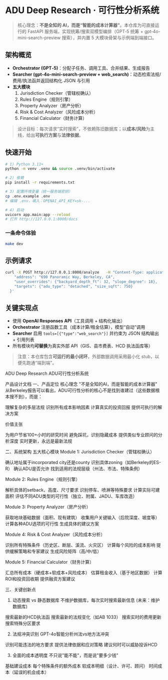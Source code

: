 # ADU Deep Research · 可行性分析系统

> 核心理念：**不是全知的 AI，而是“智能的成本计算器”**。本仓库为可直接运行的 FastAPI 服务端，实现统筹/搜索双模型编排（GPT‑5 统筹 + gpt‑4o-mini-search-preview 搜索），并内置 5 大模块骨架与示例端到端接口。

## 架构概览

- **Orchestrator (GPT‑5)**：分配子任务、调用工具、合并结果、生成报告
- **Searcher (gpt‑4o-mini-search-preview + web_search)**：动态检索法规/费用/执法函并返回结构化 JSON 与引用
- **五大模块**
  1) Jurisdiction Checker（管辖权确认）
  2) Rules Engine（规则引擎）
  3) Property Analyzer（房产分析）
  4) Risk & Cost Analyzer（风险成本分析）
  5) Financial Calculator（财务计算）

> 设计目标：每次请求“实时搜索”，不依赖陈旧数据库；以**成本/风险**为主线，给出**可执行方案**与**法律依据**。

## 快速开始

```bash
# 1) Python 3.11+
python -m venv .venv && source .venv/bin/activate

# 2) 依赖
pip install -r requirements.txt

# 3) 配置环境变量（统一服务端密钥）
cp .env.example .env
# 编辑 .env，填入：OPENAI_API_KEY=sk-...

# 4) 启动
uvicorn app.main:app --reload
# 打开 http://127.0.0.1:8000/docs
```

### 一条命令体验
```bash
make dev
```

## 示例请求

```bash
curl -X POST http://127.0.0.1:8000/analyze   -H "Content-Type: application/json"   -d '{
    "address": "690 Panoramic Way, Berkeley, CA",
    "user_overrides": {"backyard_depth_ft": 32, "slope_degree": 18},
    "targets": {"adu_type": "detached", "size_sqft": 750}
  }'
```

## 关键实现点
- 使用 **OpenAI Responses API**（工具调用 + 结构化输出）
- **Orchestrator** 注册函数工具（成本计算/租金估算），模型“自动”调用
- **Searcher** 启用 `tools=[{"type":"web_search"}]` 并约束为 JSON 结构输出 + 引用列表
- 所有模块均**可替换**为真实外部 API（GIS、县市费表、HCD 执法函库等）

> 注意：本仓库包含**可运行的最小闭环**，外部数据调用采用最小化 stub，以便先跑通“端到端”。






ADU Deep Research ADU可行性分析系统

产品设计文档
一、产品定位
核心理念
"不是全知的AI，而是智能的成本计算器"
从Berkeley报告可以看出，ADU可行性分析的核心不是找到谁建过（这些数据根本搜不到），而是：

理解复杂的多层法规
识别所有成本影响因素
计算真实的投资回报
提供可执行的解决方案

价值主张

为用户节省100+小时的研究时间
避免踩坑，识别隐藏成本
提供类似专业顾问的分析深度
实时更新，永远是最新法规

二、系统架构
五大核心模块
Module 1: Jurisdiction Checker（管辖权确认）

确认地址属于incorporated city还是county
识别具体zoning（如Berkeley的ES-R）
确认ADU是否允许
找到适用的法规层级（州法、市法、特殊条例）

Module 2: Rules Engine（规则引擎）

解析具体的setback、高度、尺寸要求
识别停车、喷淋等特殊要求
计算实际可建面积
评估不同ADU类型的可行性（独立、附属、JADU、车库改造）

Module 3: Property Analyzer（房产分析）

获取地块基础数据（面积、现有建筑）
收集用户关键输入（后院深度、坡度等）
计算各种ADU选项的可行性
生成具体的建议方案

Module 4: Risk & Cost Analyzer（风险成本分析）

识别所有特殊条件（历史区、断层、溪流、火灾区）
计算每个风险的成本影响
提供缓解策略和专家建议
生成风险矩阵（高/中/低）

Module 5: Financial Calculator（财务计算）

汇总所有成本（硬成本+软成本+风险成本）
估算租金收入（基于地区数据）
计算ROI和投资回收期
提供融资方案建议

三、关键创新点
1. 动态搜索 vs 静态数据库
不维护数据库，每次实时搜索最新信息 (未来：维护数据库)

搜索最新的HCD执法函
搜索最新的法规变化（如AB 1033）
搜索实时的费用更新
搜索特殊分区要求

2. 法规冲突识别
GPT-4o智能分析州法vs地方法冲突

识别可能违法的地方要求
提供法律依据和应对策略
建议何时可以威胁投诉HCD

3. 全面的成本透明度
不只说"能不能"，而是说"要多少钱"

基础建设成本
每个特殊条件的额外成本
软成本明细（设计、许可、顾问）
时间成本（延误的机会成本）

